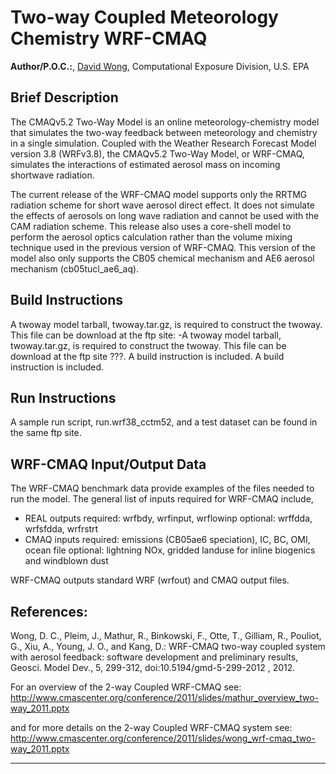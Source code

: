 # Two-way Coupled Meteorology Chemistry WRF-CMAQ    

**Author/P.O.C.:**, [David Wong](mailto:wong.david-c@epa.gov), Computational Exposure Division, U.S. EPA

## Brief Description

The CMAQv5.2 Two-Way Model is an online meteorology-chemistry model that simulates the two-way feedback between meteorology and chemistry in a single simulation. Coupled with the Weather Research Forecast Model version 3.8 (WRFv3.8), the CMAQv5.2 Two-Way Model, or WRF-CMAQ, simulates the interactions of estimated aerosol mass on incoming shortwave radiation.

The current release of the WRF-CMAQ model supports only the RRTMG radiation scheme for short wave aerosol direct effect. It does not simulate the effects of aerosols on long wave radiation and cannot be used with the CAM radiation scheme. This release also uses a core-shell model to perform the aerosol optics calculation rather than the volume mixing technique used in the previous version of WRF-CMAQ. This version of the model also only supports the CB05 chemical mechanism and AE6 aerosol mechanism (cb05tucl_ae6_aq).

## Build Instructions

A twoway model tarball, twoway.tar.gz, is required to construct the twoway. This file can be download at the ftp site: -A twoway model tarball, twoway.tar.gz, is required to construct the twoway. This file can be download at the ftp site ???. A build instruction is included. A build instruction is included.


## Run Instructions
A sample run script, run.wrf38_cctm52, and a test dataset can be found in the same ftp site. 

## WRF-CMAQ Input/Output Data

The WRF-CMAQ benchmark data provide examples of the files needed to run the model. The general list of inputs required for WRF-CMAQ include,

* REAL outputs
required: wrfbdy, wrfinput, wrflowinp
optional: wrffdda, wrfsfdda, wrfrstrt
* CMAQ inputs
required: emissions (CB05ae6 speciation), IC, BC, OMI, ocean file
optional: lightning NOx, gridded landuse for inline biogenics and windblown dust

WRF-CMAQ outputs standard WRF (wrfout) and CMAQ output files.

## References:

Wong, D. C., Pleim, J., Mathur, R., Binkowski, F., Otte, T., Gilliam, R., Pouliot, G., Xiu, A., Young, J. O., and Kang, D.: WRF-CMAQ two-way coupled system with aerosol feedback: software development and preliminary results, Geosci. Model Dev., 5, 299-312, doi:10.5194/gmd-5-299-2012 , 2012.

For an overview of the 2-way Coupled WRF-CMAQ see: http://www.cmascenter.org/conference/2011/slides/mathur_overview_two-way_2011.pptx

and for more details on the 2-way Coupled WRF-CMAQ system see: http://www.cmascenter.org/conference/2011/slides/wong_wrf-cmaq_two-way_2011.pptx

-----
